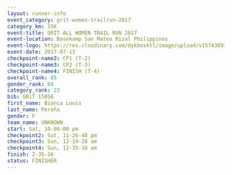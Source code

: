 ```yaml
---
layout: runner-info 
event_category: grit-women-trailrun-2017 
category_km: 15K 
event-title: GRIT ALL WOMEN TRAIL RUN 2017 
event-location: Basekamp San Mateo Rizal Philippines 
event-logo: https://res.cloudinary.com/dykbosktl/image/upload/v1574389137/Logo/a04c0-grit-logo_yxzsau.png 
event-date: 2017-07-13 
checkpoint-name2: CP1 (T-2) 
checkpoint-name3: CP2 (T-3) 
checkpoint-name4: FINISH (T-4) 
overall_rank: 85
gender_rank: 84
category_rank: 23
bib: GRiT 15056
first_name: Bianca Louis
last_name: Pereña
gender: F
team_name: UNKNOWN
start: Sat, 10-00-00 pm
checkpoint2: Sat, 11-26-40 pm
checkpoint3: Sun, 12-19-28 am
checkpoint4: Sun, 12-35-16 am
finish: 2-35-16
status: FINISHER
---
```

